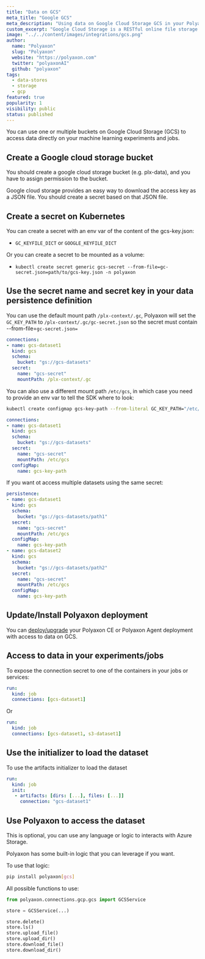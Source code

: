 ```yaml
---
title: "Data on GCS"
meta_title: "Google GCS"
meta_description: "Using data on Google Cloud Storage GCS in your Polyaxon experiments and jobs. Polyaxon allows users to connect to one or multiple buckets on Google Cloud Storage GCS to access data directly on your machine learning experiments and jobs."
custom_excerpt: "Google Cloud Storage is a RESTful online file storage web service for storing and accessing data on Google Cloud Platform infrastructure. The service combines the performance and scalability of Google's cloud with advanced security and sharing capabilities."
image: "../../content/images/integrations/gcs.png"
author:
  name: "Polyaxon"
  slug: "Polyaxon"
  website: "https://polyaxon.com"
  twitter: "polyaxonAI"
  github: "polyaxon"
tags:
  - data-stores
  - storage
  - gcp
featured: true
popularity: 1
visibility: public
status: published
---
```


You can use one or multiple buckets on Google Cloud Storage (GCS) to access data directly on your machine learning experiments and jobs.

## Create a Google cloud storage bucket

You should create a google cloud storage bucket (e.g. plx-data), and you have to assign permission to the bucket.

Google cloud storage provides an easy way to download the access key as a JSON file. You should create a secret based on that JSON file.

## Create a secret on Kubernetes

You can create a secret with an env var of the content of the gcs-key.json:
 * `GC_KEYFILE_DICT` or `GOOGLE_KEYFILE_DICT`

Or you can create a secret to be mounted as a volume:

 * `kubectl create secret generic gcs-secret --from-file=gc-secret.json=path/to/gcs-key.json -n polyaxon`

## Use the secret name and secret key in your data persistence definition

You can use the default mount path `/plx-context/.gc`, Polyaxon will set the `GC_KEY_PATH` to `/plx-context/.gc/gc-secret.json` so the secret must contain --from-file=`gc-secret.json=`

```yaml
connections:
- name: gcs-dataset1
  kind: gcs
  schema:
    bucket: "gs://gcs-datasets"
  secret:
    name: "gcs-secret"
    mountPath: /plx-context/.gc
```

You can also use a different mount path `/etc/gcs`, in which case you need to provide an env var to tell the SDK where to look:

```bash
kubectl create configmap gcs-key-path --from-literal GC_KEY_PATH="/etc/gcs/gc-secret.json" -n polyaxon
```

```yaml
connections:
- name: gcs-dataset1
  kind: gcs
  schema:
    bucket: "gs://gcs-datasets"
  secret:
    name: "gcs-secret"
    mountPath: /etc/gcs
  configMap:
    name: gcs-key-path
```

If you want ot access multiple datasets using the same secret:

```yaml
persistence:
- name: gcs-dataset1
  kind: gcs
  schema:
    bucket: "gs://gcs-datasets/path1"
  secret:
    name: "gcs-secret"
    mountPath: /etc/gcs
  configMap:
    name: gcs-key-path
- name: gcs-dataset2
  kind: gcs
  schema:
    bucket: "gs://gcs-datasets/path2"
  secret:
    name: "gcs-secret"
    mountPath: /etc/gcs
  configMap:
    name: gcs-key-path
```

## Update/Install Polyaxon deployment

You can [deploy/upgrade](/docs/setup/) your Polyaxon CE or Polyaxon Agent deployment with access to data on GCS.

## Access to data in your experiments/jobs

To expose the connection secret to one of the containers in your jobs or services:

```yaml
run:
  kind: job
  connections: [gcs-dataset1]
```

Or

```yaml
run:
  kind: job
  connections: [gcs-dataset1, s3-dataset1]
```

## Use the initializer to load the dataset

To use the artifacts initializer to load the dataset

```yaml
run:
  kind: job
  init:
   - artifacts: [dirs: [...], files: [...]]
     connection: "gcs-dataset1"
```

## Use Polyaxon to access the dataset

This is optional, you can use any language or logic to interacts with Azure Storage.

Polyaxon has some built-in logic that you can leverage if you want.

To use that logic:

```bash
pip install polyaxon[gcs]
```

All possible functions to use:

```python
from polyaxon.connections.gcp.gcs import GCSService

store = GCSService(...)

store.delete()
store.ls()
store.upload_file()
store.upload_dir()
store.download_file()
store.download_dir()
```
